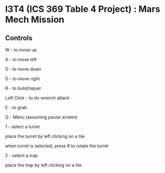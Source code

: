 # I3T4 (ICS 369 Table 4 Project) : Mars Mech Mission

## Controls

W - to move up

A - to move left

S - to move down

D - to move right

R - to bulid/repair

Left Click - to do wrench attack

E - to grab

Q - Menu (assuming pause screen)

1 - select a turret

place the turret by left clicking on a tile

when turret is selected, press R to rotate the turret

2 - select a trap

place the trap by left clicking on a tile
